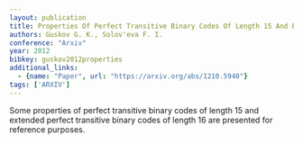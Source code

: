 ```yaml
---
layout: publication
title: Properties Of Perfect Transitive Binary Codes Of Length 15 And Extended Perfect Transitive Binary Codes Of Length 16
authors: Guskov G. K., Solov'eva F. I.
conference: "Arxiv"
year: 2012
bibkey: guskov2012properties
additional_links:
  - {name: "Paper", url: "https://arxiv.org/abs/1210.5940"}
tags: ['ARXIV']
---
```

Some properties of perfect transitive binary codes of length 15 and extended
perfect transitive binary codes of length 16 are presented for reference
purposes.
